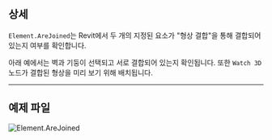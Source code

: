 ## 상세
`Element.AreJoined`는 Revit에서 두 개의 지정된 요소가 "형상 결합"을 통해 결합되어 있는지 여부를 확인합니다.

아래 예에서는 벽과 기둥이 선택되고 서로 결합되어 있는지 확인됩니다. 또한 `Watch 3D` 노드가 결합된 형상을 미리 보기 위해 배치됩니다.
___
## 예제 파일

![Element.AreJoined](./Revit.Elements.Element.AreJoined_img.jpg)

